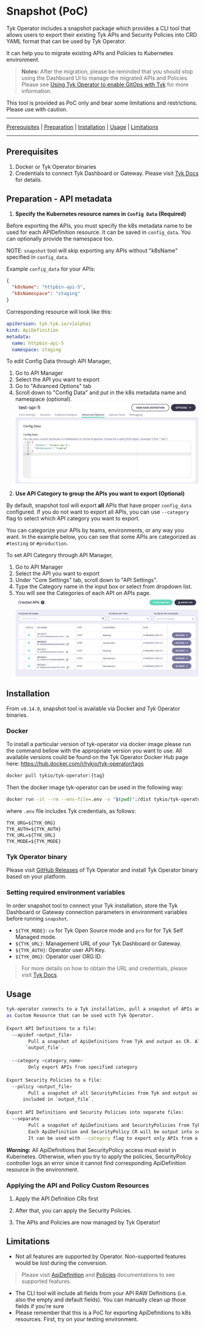 # Snapshot (PoC)

Tyk Operator includes a snapshot package which provides a CLI tool that allows users to export their 
existing Tyk APIs and Security Policies into CRD YAML format that can be used by Tyk Operator. 

It can help you to migrate existing APIs and Policies to Kubernetes environment.

> **Notes:** After the migration, please be reminded that you should stop using 
the Dashboard UI to manage the migrated APIs and Policies. Please see 
[Using Tyk Operator to enable GitOps with Tyk](https://tyk.io/docs/getting-started/key-concepts/gitops-with-tyk/) 
for more information.

This tool is provided as PoC only and bear some limitations and restrictions. 
Please use with caution.

---

[Prerequisites](#prerequisites) | [Preparation](#preparation) | [Installation](#installation) | [Usage](#usage) | [Limitations](#limitations)

---

## Prerequisites

1. Docker or Tyk Operator binaries
2. Credentials to connect Tyk Dashboard or Gateway. Please visit [Tyk Docs](https://tyk.io/docs/tyk-stack/tyk-operator/installing-tyk-operator) for details.

## Preparation - API metadata
1. **Specify the Kubernetes resource names in `Config Data` (Required)**

Before exporting the APIs, you must specify the k8s metadata name to be used for each APIDefinition resource. 
It can be saved in `config_data`. You can optionally provide the namespace too.

NOTE: `snapshot` tool will skip exporting any APIs without "k8sName" specified in `config_data`.

Example `config_data` for your APIs:
```json
{
  "k8sName": "httpbin-api-5",
  "k8sNamespace": "staging"
}
```

Corresponding resource will look like this:
```yaml
apiVersion: tyk.tyk.io/v1alpha1
kind: ApiDefinition
metadata:
  name: httpbin-api-5
  namespace: staging
```

To edit Config Data through API Manager, 
1) Go to API Manager
2) Select the API you want to export
3) Go to "Advanced Options" tab
4) Scroll down to "Config Data" and put in the k8s metadata name and namespace (optional).
![config-data](./img/config-data.png)


2. **Use API Category to group the APIs you want to export (Optional)**

By default, snapshot tool will export **all** APIs that have proper `config_data`
configured. If you do not want to export all APIs, you can use `--category` flag
to select which API category you want to export. 

You can categorize your APIs by teams, environments, or any way 
you want. In the example below, you can see that some APIs are categorized as `#testing` 
or `#production`. 

To set API Category through API Manager, 
1) Go to API Manager
2) Select the API you want to export
3) Under "Core Settings" tab, scroll down to "API Settings".
4) Type the Category name in the input box or select from dropdown list.
5) You will see the Categories of each API on APIs page.
![apis](./img/apis.png)

## Installation
From `v0.14.0`, snapshot tool is available via Docker and Tyk Operator binaries.

### Docker
To install a particular version of tyk-operator via docker image please run the command bellow with the appropriate version you want to use. All available versions could be found on the Tyk Operator Docker Hub page here: https://hub.docker.com/r/tykio/tyk-operator/tags

```bash
docker pull tykio/tyk-operator:{tag}
```

Then the docker image tyk-operator can be used in the following way:

```bash
docker run -it --rm --env-file=.env -v "$(pwd)":/dist tykio/tyk-operator:{tag} [FLAGS]
```

where `.env` file includes Tyk credentials, as follows:

```
TYK_ORG=${TYK_ORG}
TYK_AUTH=${TYK_AUTH}
TYK_URL=${TYK_URL}
TYK_MODE=${TYK_MODE}
```

### Tyk Operator binary

Please visit [GitHub Releases](https://github.com/TykTechnologies/tyk-operator/releases) of Tyk Operator
and install Tyk Operator binary based on your platform.

### Setting required environment variables

In order snapshot tool to connect your Tyk installation, store the Tyk Dashboard 
or Gateway connection parameters in environment variables before running 
`snapshot`.

- `${TYK_MODE}`: `ce` for Tyk Open Source mode and `pro` for for Tyk Self Managed mode.
- `${TYK_URL}`: Management URL of your Tyk Dashboard or Gateway.
- `${TYK_AUTH}`: Operator user API Key.
- `${TYK_ORG}`: Operator user ORG ID.

> For more details on how to obtain the URL and credentials, please visit [Tyk Docs](https://tyk.io/docs/tyk-stack/tyk-operator/installing-tyk-operator/#step-3-configuring-tyk-operator).

## Usage
```bash
tyk-operator connects to a Tyk installation, pull a snapshot of APIs and Security Policies from there and output
as Custom Resource that can be used with Tyk Operator.
  
Export API Definitions to a file:
  --apidef <output_file>
    	Pull a snapshot of ApiDefinitions from Tyk and output as CR. All exported ApiDefinitions are included in
       `output_file`.

  --category <category_name>
    	Only export APIs from specified category

Export Security Policies to a file:
  --policy <output_file>
    	Pull a snapshot of all SecurityPolicies from Tyk and output as CR. All exported SecurityPolicies are 
      included in `output_file`.

Export API Definitions and Security Policies into separate files:
  --separate 
        Pull a snapshot of ApiDefinitions and SecurityPolicies from Tyk and output as CR.
        Each ApiDefinition and SecurityPolicy CR will be output into separate files.
        It can be used with --category flag to export only APIs from a category.
```

<!--
### Exporting API Definitions

#### Specify Category to export

By default, `snapshot` tool exports all ApiDefinitions created on the Tyk Dashboard
or Gateway without considering their categories. 

You can specify a category to fetch via `--category` flag, as follows:
```bash
docker run -it --rm --env-file=.env -v "$(pwd)":/dist tykio/tyk-operator:{tag} --apidef output.yaml --category k8s
```
The command above fetches all ApiDefinitions in `#k8s` category.

#### Output CR

`snapshot` tool creates output files specified via `--apidef` flag for ApiDefinitions
and `--policy` for SecurityPolicies. 

In order to specify CR metadata, you can use `Config Data`. For specified ApiDefinitions,
snapshot tool generates ApiDefinition CRs based on `Config Data` of that specific 
ApiDefinition.

```json
{
  "k8sName": "metadata-name",
  "k8sNamespace": "metadata-namespace"
}
```

For example,
```yaml
apiVersion: tyk.tyk.io/v1alpha1
kind: ApiDefinition
metadata:
  name: production-api  # .metadata.name is obtained through Config Data's 'k8sName' field.
  namespace: production # .metadata.namespace is obtained through Config Data's 'k8sNamespace' field.
spec:
  ...
```

The `snapshot` tool checks for `k8sName` and `k8sNamespace` fields of each
ApiDefinition's Config Data to generate metadata of the output CR. The only required
key for `Config Data` is `k8sName` which specifies your CR's `.metadata.name` field.

> If `k8sNamespace` is not specified, it can be specified via `kubectl apply` as follows:
```bash
kubectl apply -f ${OUTPUT_FILE} -n ${NAMESPACE}
```

<hr/>

Assume we have the following ApiDefinitions, two of which are categorized as `#testing` 
and created on our Dashboard.

![Created APIs on Tyk Dashboard](./img/apis.png)

If we would like to specify metadata of the `test-api-5`, we can update `Config Data`
of the ApiDefinition as follows.

![Config Data feature of ApiDefinition objects](./img/config-data.png)

So, the generated output for this environment will look as follows;
```bash
docker run -it --rm --env-file=.env -v "$(pwd)":/dist tykio/tyk-operator:{tag} --apidef output.yaml --category testing
```
```yaml
# output.yaml

apiVersion: tyk.tyk.io/v1alpha1
kind: ApiDefinition
metadata:
  creationTimestamp: null
  name: httpbin-api-5   # obtained from Config Data's "k8sName" field.
  namespace: staging    # obtained from Config Data's "k8sNamespace" field. 
spec:
  name: 'test-api-5 #testing'
  ...
```

**Note:** Since `test-api-3 #testing` API has no valid `Config Data` configured,
which means it lacks of a Config Data with `k8sName` key, the output file does not
contain ApiDefinition Custom Resource for `test-api-3 #testing`.

### Exporting Security Policies

You can export your SecurityPolicy objects by specifying `--policy` flag.
```bash
docker run -it --rm --env-file=.env -v "$(pwd)":/dist tykio/tyk-operator:{tag} --policy policies.yaml
```
SecurityPolicy CRs will be saved into a file specified in `--policy` command.
-->
_**Warning:**_ All ApiDefinitions that SecurityPolicy access must exist in Kubernetes.
Otherwise, when you try to apply the policies, SecurityPolicy controller logs an error 
since it cannot find corresponding ApiDefinition resource in the environment.

### Applying the API and Policy Custom Resources

1. Apply the API Definition CRs first

2. After that, you can apply the Security Policies.

3. The APIs and Policies are now managed by Tyk Operator!

## Limitations
- Not all features are supported by Operator. Non-supported features would be
_lost_ during the conversion. 

> Please visit [ApiDefinition](https://github.com/TykTechnologies/tyk-operator/blob/master/docs/api_definitions.md) and [Policies](https://github.com/TykTechnologies/tyk-operator/blob/master/docs/policies.md) documentations to see supported features.

- The CLI tool will include all fields from your API RAW Definitions (i.e. also the empty and default fields). You can manually clean up those fields if you're sure 
- Please remember that this is a PoC for exporting ApiDefinitions to k8s resources. 
First, try on your testing environment.
